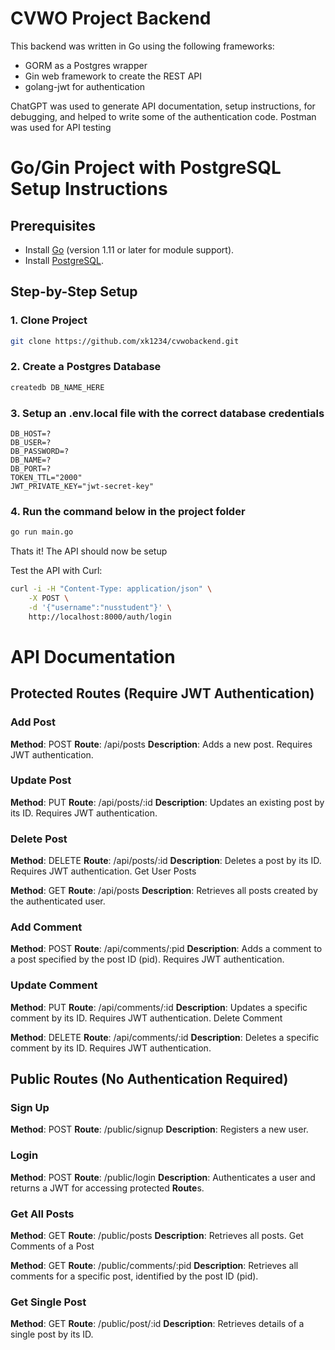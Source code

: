 # CVWO Project Backend

This backend was written in Go using the following frameworks:
- GORM as a Postgres wrapper
- Gin web framework to create the REST API
- golang-jwt for authentication

ChatGPT was used to generate API documentation, setup instructions, for debugging, and helped to write some of the authentication code. Postman was used for API testing

# Go/Gin Project with PostgreSQL Setup Instructions

## Prerequisites
- Install [Go](https://golang.org/dl/) (version 1.11 or later for module support).
- Install [PostgreSQL](https://www.postgresql.org/download/).

## Step-by-Step Setup

### 1. Clone Project
```bash
git clone https://github.com/xk1234/cvwobackend.git
```

### 2. Create a Postgres Database
```bash
createdb DB_NAME_HERE
```

### 3. Setup an .env.local file with the correct database credentials
```
DB_HOST=?
DB_USER=?
DB_PASSWORD=?
DB_NAME=?
DB_PORT=?
TOKEN_TTL="2000"
JWT_PRIVATE_KEY="jwt-secret-key"
```


### 4. Run the command below in the project folder
```bash
go run main.go
```

Thats it! The API should now be setup

Test the API with Curl:
```bash
curl -i -H "Content-Type: application/json" \
    -X POST \
    -d '{"username":"nusstudent"}' \
    http://localhost:8000/auth/login
```

# API Documentation

## Protected **Route**s (Require JWT Authentication)
### Add Post

**Method**: POST
**Route**: /api/posts
**Description**: Adds a new post. Requires JWT authentication.
### Update Post

**Method**: PUT
**Route**: /api/posts/:id
**Description**: Updates an existing post by its ID. Requires JWT authentication.
### Delete Post

**Method**: DELETE
**Route**: /api/posts/:id
**Description**: Deletes a post by its ID. Requires JWT authentication.
Get User Posts

**Method**: GET
**Route**: /api/posts
**Description**: Retrieves all posts created by the authenticated user.
### Add Comment

**Method**: POST
**Route**: /api/comments/:pid
**Description**: Adds a comment to a post specified by the post ID (pid). Requires JWT authentication.
### Update Comment

**Method**: PUT
**Route**: /api/comments/:id
**Description**: Updates a specific comment by its ID. Requires JWT authentication.
Delete Comment

**Method**: DELETE
**Route**: /api/comments/:id
**Description**: Deletes a specific comment by its ID. Requires JWT authentication.
## Public **Route**s (No Authentication Required)
### Sign Up

**Method**: POST
**Route**: /public/signup
**Description**: Registers a new user.
### Login

**Method**: POST
**Route**: /public/login
**Description**: Authenticates a user and returns a JWT for accessing protected **Route**s.
### Get All Posts

**Method**: GET
**Route**: /public/posts
**Description**: Retrieves all posts.
Get Comments of a Post

**Method**: GET
**Route**: /public/comments/:pid
**Description**: Retrieves all comments for a specific post, identified by the post ID (pid).
### Get Single Post

**Method**: GET
**Route**: /public/post/:id
**Description**: Retrieves details of a single post by its ID.

